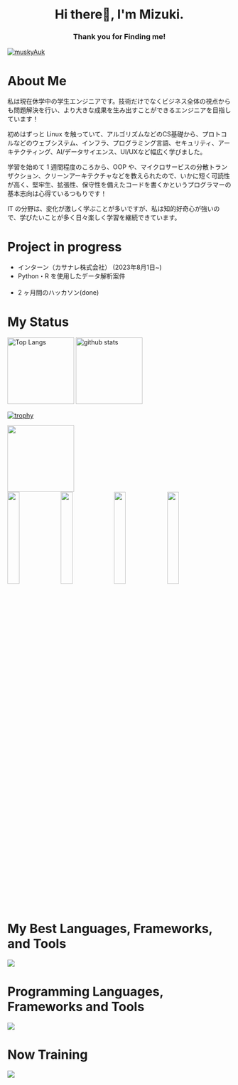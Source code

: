 <h1 align="center"> 
Hi there👋, I'm Mizuki.
</h1>

<h3 align="center"> 
Thank you for Finding me!
</h3>

[![muskyAuk](https://img.shields.io/endpoint?url=https%3A%2F%2Fatcoder-badges.now.sh%2Fapi%2Fatcoder%2Fjson%2FmuskyAuk)](https://atcoder.jp/users/muskyAuk)

# About Me

私は現在休学中の学生エンジニアです。技術だけでなくビジネス全体の視点からも問題解決を行い、より大きな成果を生み出すことができるエンジニアを目指しています！

初めはずっと Linux を触っていて、アルゴリズムなどのCS基礎から、プロトコルなどのウェブシステム、インフラ、プログラミング言語、セキュリティ、アーキテクティング、AI/データサイエンス、UI/UXなど幅広く学びました。

学習を始めて 1 週間程度のころから、OOP や、マイクロサービスの分散トランザクション、クリーンアーキテクチャなどを教えられたので、いかに短く可読性が高く、堅牢生、拡張性、保守性を備えたコードを書くかというプログラマーの基本志向は心得ているつもりです！

IT の分野は、変化が激しく学ぶことが多いですが、私は知的好奇心が強いので、学びたいことが多く日々楽しく学習を継続できています。
<br>

# Project in progress

- インターン（カサナレ株式会社） (2023年8月1日~)
- Python・R を使用したデータ解析案件
  <br>
  <br>
- 2 ヶ月間のハッカソン(done)

# My Status

<p align="left"> 
  <img alt="Top Langs" height="150px" src="https://github-readme-stats.vercel.app/api/top-langs/?username=mizuki-sleeper&layout=compact&count_private=true&show_icons=true&theme=dracula" />
  <img alt="github stats" height="150px" src="https://github-readme-stats.vercel.app/api?username=mizuki-sleeper&count_private=true&show_icons=true&show_icons=true&theme=dracula" />
</p>

[![trophy](https://github-profile-trophy.vercel.app/?username=mizuki-sleeper&theme=dracula&column=7)](https://github.com/ryo-ma/github-profile-trophy)

 <p align="left"> 
  <img  height="150px" src="http://github-profile-summary-cards.vercel.app/api/cards/profile-details?username=mizuki-sleeper&theme=dracula" />
   <br/>

   <img  width="23%" src="http://github-profile-summary-cards.vercel.app/api/cards/repos-per-language?username=mizuki-sleeper&theme=dracula" />
   <img  width="23%" src="http://github-profile-summary-cards.vercel.app/api/cards/most-commit-language?username=mizuki-sleeper&theme=dracula" />
   <img  width="23%" src="http://github-profile-summary-cards.vercel.app/api/cards/stats?username=mizuki-sleeper&theme=dracula" />
   <img  width="23%" src="http://github-profile-summary-cards.vercel.app/api/cards/productive-time?username=mizuki-sleeper&theme=dracula&utcOffset=9" />
  </p>
  <br>

# My Best Languages, Frameworks, and Tools

<img src="https://skillicons.dev/icons?i=py,flask,go,ts,react,redux,html,sass,docker,git,vscode" />
<br>

# Programming Languages, Frameworks and Tools

<img src="https://skillicons.dev/icons?i=py,flask,fastapi,go,c,js,ts,react,redux,html,css,sass,bootstrap,materialui,sqlite,mysql,postgres,docker,firebase,aws,gcp,azure,neovim,github,git,linux,postman,vscode,figma" />
<br>

# Now Training

<img src="https://skillicons.dev/icons?i=py,go,docker,kubernetes" />
<br>
